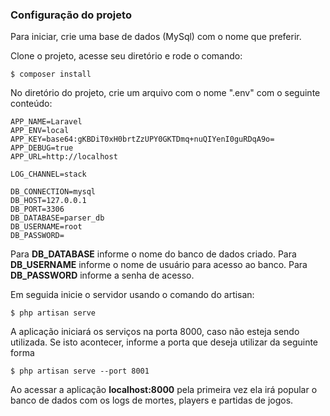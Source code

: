 ### Configuração do projeto

Para iniciar, crie uma base de dados (MySql) com o nome que preferir.

Clone o projeto, acesse seu diretório e rode o comando:
``` shell
$ composer install
```


No diretório do projeto, crie um arquivo com o nome ".env" com o seguinte conteúdo:
``` text
APP_NAME=Laravel
APP_ENV=local
APP_KEY=base64:gKBDiT0xH0brtZzUPY0GKTDmq+nuQIYenI0guRDqA9o=
APP_DEBUG=true
APP_URL=http://localhost

LOG_CHANNEL=stack

DB_CONNECTION=mysql
DB_HOST=127.0.0.1
DB_PORT=3306
DB_DATABASE=parser_db
DB_USERNAME=root
DB_PASSWORD=
```

Para __DB_DATABASE__ informe o nome do banco de dados criado.
Para __DB_USERNAME__ informe o nome de usuário para acesso ao banco.
Para __DB_PASSWORD__ informe a senha de acesso.

Em seguida inicie o servidor usando o comando do artisan:
``` shell
$ php artisan serve
```


A aplicação iniciará os serviços na porta 8000, caso não esteja sendo utilizada. Se isto acontecer, informe a porta que deseja utilizar da seguinte forma
``` shell
$ php artisan serve --port 8001
```


Ao acessar a aplicação __localhost:8000__ pela primeira vez ela irá popular o banco de dados com os logs de mortes, players e partidas de jogos.

